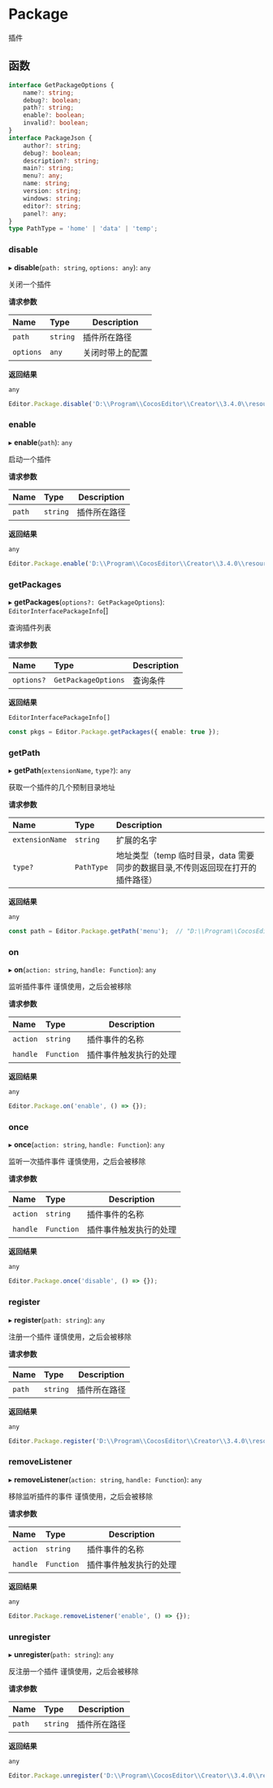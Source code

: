 # Package

插件

## 函数

```typescript
interface GetPackageOptions {
    name?: string;
    debug?: boolean;
    path?: string;
    enable?: boolean;
    invalid?: boolean;
}
interface PackageJson {
    author?: string;
    debug?: boolean;
    description?: string;
    main?: string;
    menu?: any;
    name: string;
    version: string;
    windows: string;
    editor?: string;
    panel?: any;
}
type PathType = 'home' | 'data' | 'temp';
```

### disable

▸ **disable**(`path: string`, `options: any`): `any`

关闭一个插件

**请求参数**

| Name      | Type     | Description      |
| :-------- | :------- | ---------------- |
| `path`    | `string` | 插件所在路径      |
| `options` | `any`    | 关闭时带上的配置   |

**返回结果**

`any`

```typescript
Editor.Package.disable('D:\\Program\\CocosEditor\\Creator\\3.4.0\\resources\\app.asar\\builtin\\assets', {});
```

### enable

▸ **enable**(`path`): `any`

启动一个插件

**请求参数**

| Name   | Type     | Description      |
| :----- | :------- | ---------------- |
| `path` | `string` | 插件所在路径      |

**返回结果**

`any`

```typescript
Editor.Package.enable('D:\\Program\\CocosEditor\\Creator\\3.4.0\\resources\\app.asar\\builtin\\assets', {});
```

### getPackages

▸ **getPackages**(`options?: GetPackageOptions`): `EditorInterfacePackageInfo`[]

查询插件列表

**请求参数**

| Name       | Type                | Description |
| :--------- | :------------------ | ----------- |
| `options?` | `GetPackageOptions` | 查询条件     |

**返回结果**

`EditorInterfacePackageInfo[]`

```typescript
const pkgs = Editor.Package.getPackages({ enable: true });
```

### getPath

▸ **getPath**(`extensionName`, `type?`): `any`

获取一个插件的几个预制目录地址

**请求参数**

| Name            | Type       | Description                                                  |
| :-------------- | :--------- | :----------------------------------------------------------- |
| `extensionName` | `string`   | 扩展的名字                                                   |
| `type?`         | `PathType` | 地址类型（temp 临时目录，data 需要同步的数据目录,不传则返回现在打开的插件路径） |

**返回结果**

`any`

```typescript
const path = Editor.Package.getPath('menu');  // "D:\\Program\\CocosEditor\\Creator\\3.4.0\\resources\\app.asar\\builtin\\menu"
```

### on

▸ **on**(`action: string`, `handle: Function`): `any`

监听插件事件
谨慎使用，之后会被移除

**请求参数**

| Name     | Type       | Description              |
| :------- | :--------- | ------------------------ |
| `action` | `string`   | 插件事件的名称            |
| `handle` | `Function` | 插件事件触发执行的处理     |

**返回结果**

`any`

```typescript
Editor.Package.on('enable', () => {});
```

### once

▸ **once**(`action: string`, `handle: Function`): `any`

监听一次插件事件
谨慎使用，之后会被移除

**请求参数**

| Name     | Type       | Description              |
| :------- | :--------- | ------------------------ |
| `action` | `string`   | 插件事件的名称            |
| `handle` | `Function` | 插件事件触发执行的处理     |

**返回结果**

`any`

```typescript
Editor.Package.once('disable', () => {});
```

### register

▸ **register**(`path: string`): `any`

注册一个插件
谨慎使用，之后会被移除

**请求参数**

| Name   | Type     | Description    |
| :----- | :------- | -------------- |
| `path` | `string` | 插件所在路径    |

**返回结果**

`any`

```typescript
Editor.Package.register('D:\\Program\\CocosEditor\\Creator\\3.4.0\\resources\\app.asar\\builtin\\assets');
```

### removeListener

▸ **removeListener**(`action: string`, `handle: Function`): `any`

移除监听插件的事件
谨慎使用，之后会被移除

**请求参数**

| Name     | Type       | Description              |
| :------- | :--------- | ------------------------ |
| `action` | `string`   | 插件事件的名称            |
| `handle` | `Function` | 插件事件触发执行的处理     |

**返回结果**

`any`

```typescript
Editor.Package.removeListener('enable', () => {});
```

### unregister

▸ **unregister**(`path: string`): `any`

反注册一个插件
谨慎使用，之后会被移除

**请求参数**

| Name   | Type     | Description     |
| :----- | :------- | --------------- |
| `path` | `string` | 插件所在路径     |

**返回结果**

`any`

```typescript
Editor.Package.unregister('D:\\Program\\CocosEditor\\Creator\\3.4.0\\resources\\app.asar\\builtin\\assets');
```
